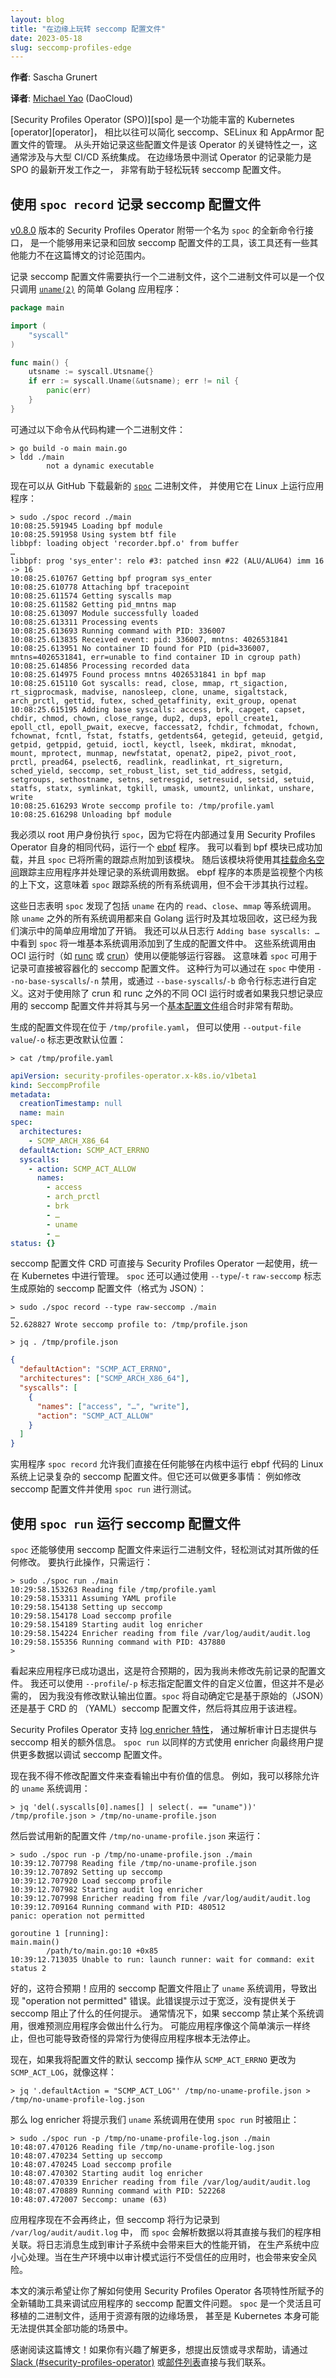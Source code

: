 ```yaml
---
layout: blog
title: "在边缘上玩转 seccomp 配置文件"
date: 2023-05-18
slug: seccomp-profiles-edge
---
```


**作者**: Sascha Grunert

**译者**: [Michael Yao](https://github.com/windsonsea) (DaoCloud)

[Security Profiles Operator (SPO)][spo] 是一个功能丰富的 Kubernetes [operator][operator]，
相比以往可以简化 seccomp、SELinux 和 AppArmor 配置文件的管理。
从头开始记录这些配置文件是该 Operator 的关键特性之一，这通常涉及与大型 CI/CD 系统集成。
在边缘场景中测试 Operator 的记录能力是 SPO 的最新开发工作之一，
非常有助于轻松玩转 seccomp 配置文件。

## 使用 `spoc record` 记录 seccomp 配置文件

[v0.8.0][spo-latest] 版本的 Security Profiles Operator 附带一个名为 `spoc` 的全新命令行接口，
是一个能够用来记录和回放 seccomp 配置文件的工具，该工具还有一些其他能力不在这篇博文的讨论范围内。

[spo-latest]: https://github.com/kubernetes-sigs/security-profiles-operator/releases/v0.8.0

记录 seccomp 配置文件需要执行一个二进制文件，这个二进制文件可以是一个仅只调用
[`uname(2)`][uname] 的简单 Golang 应用程序：

```go
package main

import (
	"syscall"
)

func main() {
	utsname := syscall.Utsname{}
	if err := syscall.Uname(&utsname); err != nil {
		panic(err)
	}
}
```

[uname]: https://man7.org/linux/man-pages/man2/uname.2.html

可通过以下命令从代码构建一个二进制文件：

```console
> go build -o main main.go
> ldd ./main
        not a dynamic executable
```

现在可以从 GitHub 下载最新的 [`spoc`][spoc-latest] 二进制文件，
并使用它在 Linux 上运行应用程序：

[spoc-latest]: https://github.com/kubernetes-sigs/security-profiles-operator/releases/download/v0.8.0/spoc.amd64

```console
> sudo ./spoc record ./main
10:08:25.591945 Loading bpf module
10:08:25.591958 Using system btf file
libbpf: loading object 'recorder.bpf.o' from buffer
…
libbpf: prog 'sys_enter': relo #3: patched insn #22 (ALU/ALU64) imm 16 -> 16
10:08:25.610767 Getting bpf program sys_enter
10:08:25.610778 Attaching bpf tracepoint
10:08:25.611574 Getting syscalls map
10:08:25.611582 Getting pid_mntns map
10:08:25.613097 Module successfully loaded
10:08:25.613311 Processing events
10:08:25.613693 Running command with PID: 336007
10:08:25.613835 Received event: pid: 336007, mntns: 4026531841
10:08:25.613951 No container ID found for PID (pid=336007, mntns=4026531841, err=unable to find container ID in cgroup path)
10:08:25.614856 Processing recorded data
10:08:25.614975 Found process mntns 4026531841 in bpf map
10:08:25.615110 Got syscalls: read, close, mmap, rt_sigaction, rt_sigprocmask, madvise, nanosleep, clone, uname, sigaltstack, arch_prctl, gettid, futex, sched_getaffinity, exit_group, openat
10:08:25.615195 Adding base syscalls: access, brk, capget, capset, chdir, chmod, chown, close_range, dup2, dup3, epoll_create1, epoll_ctl, epoll_pwait, execve, faccessat2, fchdir, fchmodat, fchown, fchownat, fcntl, fstat, fstatfs, getdents64, getegid, geteuid, getgid, getpid, getppid, getuid, ioctl, keyctl, lseek, mkdirat, mknodat, mount, mprotect, munmap, newfstatat, openat2, pipe2, pivot_root, prctl, pread64, pselect6, readlink, readlinkat, rt_sigreturn, sched_yield, seccomp, set_robust_list, set_tid_address, setgid, setgroups, sethostname, setns, setresgid, setresuid, setsid, setuid, statfs, statx, symlinkat, tgkill, umask, umount2, unlinkat, unshare, write
10:08:25.616293 Wrote seccomp profile to: /tmp/profile.yaml
10:08:25.616298 Unloading bpf module
```

我必须以 root 用户身份执行 `spoc`，因为它将在内部通过复用 Security Profiles Operator
自身的相同代码，运行一个 [ebpf][ebpf] 程序。
我可以看到 bpf 模块已成功加载，并且 `spoc` 已将所需的跟踪点附加到该模块。
随后该模块将使用其[挂载命名空间][mntns]跟踪主应用程序并处理记录的系统调用数据。
ebpf 程序的本质是监视整个内核的上下文，这意味着 `spoc` 跟踪系统的所有系统调用，但不会干涉其执行过程。

[ebpf]: https://ebpf.io
[mntns]: https://man7.org/linux/man-pages/man7/mount_namespaces.7.html

这些日志表明 `spoc` 发现了包括 `uname` 在内的 `read`、`close`、`mmap` 等系统调用。
除 `uname` 之外的所有系统调用都来自 Golang 运行时及其垃圾回收，这已经为我们演示中的简单应用增加了开销。
我还可以从日志行 `Adding base syscalls: …` 中看到 `spoc` 将一堆基本系统调用添加到了生成的配置文件中。
这些系统调用由 OCI 运行时（如 [runc][runc] 或 [crun][crun]）使用以便能够运行容器。
这意味着 `spoc` 可用于记录可直接被容器化的 seccomp 配置文件。
这种行为可以通过在 `spoc` 中使用 `--no-base-syscalls`/`-n` 禁用，或通过
`--base-syscalls`/`-b` 命令行标志进行自定义。这对于使用除了 crun 和 runc 之外的不同 OCI
运行时或者如果我只想记录应用的 seccomp 配置文件并将其与另一个[基本配置文件][base]组合时非常有帮助。

[runc]: https://github.com/opencontainers/runc
[crun]: https://github.com/containers/crun
[base]: https://github.com/kubernetes-sigs/security-profiles-operator/blob/35ebdda/installation-usage.md#base-syscalls-for-a-container-runtime

生成的配置文件现在位于 `/tmp/profile.yaml`，
但可以使用 `--output-file value`/`-o` 标志更改默认位置：

```console
> cat /tmp/profile.yaml
```

```yaml
apiVersion: security-profiles-operator.x-k8s.io/v1beta1
kind: SeccompProfile
metadata:
  creationTimestamp: null
  name: main
spec:
  architectures:
    - SCMP_ARCH_X86_64
  defaultAction: SCMP_ACT_ERRNO
  syscalls:
    - action: SCMP_ACT_ALLOW
      names:
        - access
        - arch_prctl
        - brk
        - …
        - uname
        - …
status: {}
```

seccomp 配置文件 CRD 可直接与 Security Profiles Operator 一起使用，统一在 Kubernetes 中进行管理。
`spoc` 还可以通过使用 `--type`/`-t` `raw-seccomp` 标志生成原始的 seccomp 配置文件（格式为 JSON）：

```console
> sudo ./spoc record --type raw-seccomp ./main
…
52.628827 Wrote seccomp profile to: /tmp/profile.json
```

```console
> jq . /tmp/profile.json
```

```json
{
  "defaultAction": "SCMP_ACT_ERRNO",
  "architectures": ["SCMP_ARCH_X86_64"],
  "syscalls": [
    {
      "names": ["access", "…", "write"],
      "action": "SCMP_ACT_ALLOW"
    }
  ]
}
```

实用程序 `spoc record` 允许我们直接在任何能够在内核中运行 ebpf 代码的 Linux
系统上记录复杂的 seccomp 配置文件。但它还可以做更多事情：
例如修改 seccomp 配置文件并使用 `spoc run` 进行测试。

## 使用 `spoc run` 运行 seccomp 配置文件

`spoc` 还能够使用 seccomp 配置文件来运行二进制文件，轻松测试对其所做的任何修改。
要执行此操作，只需运行：

```console
> sudo ./spoc run ./main
10:29:58.153263 Reading file /tmp/profile.yaml
10:29:58.153311 Assuming YAML profile
10:29:58.154138 Setting up seccomp
10:29:58.154178 Load seccomp profile
10:29:58.154189 Starting audit log enricher
10:29:58.154224 Enricher reading from file /var/log/audit/audit.log
10:29:58.155356 Running command with PID: 437880
>
```

看起来应用程序已成功退出，这是符合预期的，因为我尚未修改先前记录的配置文件。
我还可以使用 `--profile`/`-p` 标志指定配置文件的自定义位置，但这并不是必需的，
因为我没有修改默认输出位置。`spoc` 将自动确定它是基于原始的（JSON）还是基于 CRD 的
（YAML）seccomp 配置文件，然后将其应用于该进程。

Security Profiles Operator 支持 [log enricher 特性][enricher]，
通过解析审计日志提供与 seccomp 相关的额外信息。
`spoc run` 以同样的方式使用 enricher 向最终用户提供更多数据以调试 seccomp 配置文件。

[enricher]: https://github.com/kubernetes-sigs/security-profiles-operator/blob/35ebdda/installation-usage.md#using-the-log-enricher

现在我不得不修改配置文件来查看输出中有价值的信息。
例如，我可以移除允许的 `uname` 系统调用：

```console
> jq 'del(.syscalls[0].names[] | select(. == "uname"))' /tmp/profile.json > /tmp/no-uname-profile.json
```

然后尝试用新的配置文件 `/tmp/no-uname-profile.json` 来运行：

```console
> sudo ./spoc run -p /tmp/no-uname-profile.json ./main
10:39:12.707798 Reading file /tmp/no-uname-profile.json
10:39:12.707892 Setting up seccomp
10:39:12.707920 Load seccomp profile
10:39:12.707982 Starting audit log enricher
10:39:12.707998 Enricher reading from file /var/log/audit/audit.log
10:39:12.709164 Running command with PID: 480512
panic: operation not permitted

goroutine 1 [running]:
main.main()
        /path/to/main.go:10 +0x85
10:39:12.713035 Unable to run: launch runner: wait for command: exit status 2
```

好的，这符合预期！应用的 seccomp 配置文件阻止了 `uname` 系统调用，导致出现
"operation not permitted" 错误。此错误提示过于宽泛，没有提供关于 seccomp 阻止了什么的任何提示。
通常情况下，如果 seccomp 禁止某个系统调用，很难预测应用程序会做出什么行为。
可能应用程序像这个简单演示一样终止，但也可能导致奇怪的异常行为使得应用程序根本无法停止。

现在，如果我将配置文件的默认 seccomp 操作从 `SCMP_ACT_ERRNO` 更改为 `SCMP_ACT_LOG`，就像这样：

```console
> jq '.defaultAction = "SCMP_ACT_LOG"' /tmp/no-uname-profile.json > /tmp/no-uname-profile-log.json
```

那么 log enricher 将提示我们 `uname` 系统调用在使用 `spoc run` 时被阻止：

```console
> sudo ./spoc run -p /tmp/no-uname-profile-log.json ./main
10:48:07.470126 Reading file /tmp/no-uname-profile-log.json
10:48:07.470234 Setting up seccomp
10:48:07.470245 Load seccomp profile
10:48:07.470302 Starting audit log enricher
10:48:07.470339 Enricher reading from file /var/log/audit/audit.log
10:48:07.470889 Running command with PID: 522268
10:48:07.472007 Seccomp: uname (63)
```

应用程序现在不会再终止，但 seccomp 将行为记录到 `/var/log/audit/audit.log` 中，
而 `spoc` 会解析数据以将其直接与我们的程序相关联。将日志消息生成到审计子系统中会带来巨大的性能开销，
在生产系统中应小心处理。当在生产环境中以审计模式运行不受信任的应用时，也会带来安全风险。

本文的演示希望让你了解如何使用 Security Profiles Operator
各项特性所赋予的全新辅助工具来调试应用程序的 seccomp 配置文件问题。
`spoc` 是一个灵活且可移植的二进制文件，适用于资源有限的边缘场景，
甚至是 Kubernetes 本身可能无法提供其全部功能的场景中。

感谢阅读这篇博文！如果你有兴趣了解更多，想提出反馈或寻求帮助，请通过
[Slack (#security-profiles-operator)][slack] 或[邮件列表][mail]直接与我们联系。

[slack]: https://kubernetes.slack.com/messages/security-profiles-operator
[mail]: https://groups.google.com/forum/#!forum/kubernetes-dev
